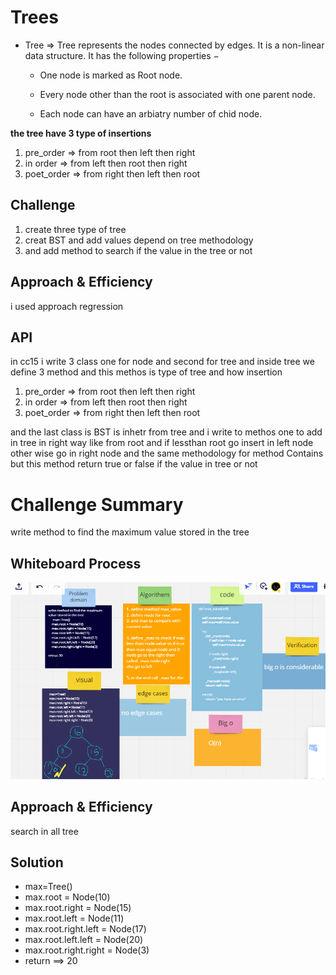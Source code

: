 # Trees
* Tree => Tree represents the nodes connected by edges. It is a non-linear data structure. It has the following properties −

    - One node is marked as Root node.

    - Every node other than the root is associated with one parent node.

    - Each node can have an arbiatry number of chid node.


**the tree have 3 type of insertions**

1. pre_order => from root then left then right 
2. in order => from left then root then right 
3. poet_order => from right then left then root 

## Challenge
1. create three type of tree
2. creat BST and add values depend on tree methodology
3. and add method to search if the value in the tree or not 


## Approach & Efficiency

i used approach regression

## API

in cc15 i write 3 class one for node and second for tree 
and inside tree we define 3 method and this methos is type of tree and how insertion 
1. pre_order => from root then left then right 
2. in order => from left then root then right 
3. poet_order => from right then left then root 

and the last class is BST is inhetr from tree 
and i write to methos one to add in tree in right way like from root and if lessthan root go insert in left node other wise go in right node and the same methodology for method Contains but this method return true or false if the value in tree or not 



<!-- ////////////////////////////////////code challenge 16////////////////////////////////////////////// -->

 # Challenge Summary
write method to find the maximum value stored in the tree
    

## Whiteboard Process
![img](code16.png)

## Approach & Efficiency
search in all tree
## Solution

* max=Tree()
* max.root = Node(10)
* max.root.right = Node(15)
* max.root.left = Node(11)
* max.root.right.left = Node(17)
* max.root.left.left = Node(20)
* max.root.right.right = Node(3)
* return ==> 20
